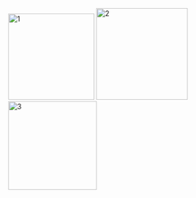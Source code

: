 
<img width="174" alt="1" src="https://github.com/wasima1412/To_Do_List_Flutter/assets/113493896/65b233be-d45a-4cfc-b980-0d4f65c56809">
<img width="185" alt="2" src="https://github.com/wasima1412/To_Do_List_Flutter/assets/113493896/7c844d50-c2c1-451d-9435-97401db5ae50">
<img width="179" alt="3" src="https://github.com/wasima1412/To_Do_List_Flutter/assets/113493896/44fa7643-c40f-4f2e-926d-190d278cf77b">
